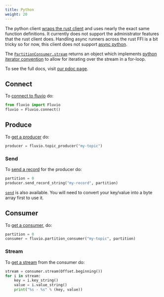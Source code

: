 ```yaml
---
title: Python
weight: 20
---
```


The python client [wraps the rust client] and uses nearly the exact same
function definitions. It currently does not support the administrator features
that the rust client does. Handling async runners across the rust FFI is a bit
tricky so for now, this client does not support [async python].

The [`PartitionConsumer.stream`] returns an object which implements [python
iterator convention] to allow for iterating over the stream in a for-loop.

To see the full docs, visit [our pdoc page].

## Connect

To [connect to fluvio] do:

```python
from fluvio import Fluvio
fluvio = Fluvio.connect()
```

[connect to fluvio]: https://infinyon.github.io/fluvio-client-python/fluvio.html#Fluvio.connect
## Produce

To [get a producer] do:
```python
producer = fluvio.topic_producer("my-topic")
```

[get a producer]: https://infinyon.github.io/fluvio-client-python/fluvio.html#Fluvio.topic_producer

### Send
To [send a record] for the producer do:
```python
partition = 0
producer.send_record_string("my-record", partition)
```

[`send`] is also available. You will need to convert your key/value into a byte array
first to use it.

[send a record]: https://infinyon.github.io/fluvio-client-python/fluvio.html#TopicProducer.send
[`send`]: https://infinyon.github.io/fluvio-client-python/fluvio.html#TopicProducer.send

## Consumer

To [get a consumer], do:
```python
partition = 0
consumer = fluvio.partition_consumer("my-topic", partition)
```

[get a consumer]: https://infinyon.github.io/fluvio-client-python/fluvio.html#Fluvio.partition_consumer

### Stream

To [get a stream] from the consumer do:

[get a stream]: https://infinyon.github.io/fluvio-client-python/fluvio.html#PartitionConsumer.stream

```python
stream = consumer.stream(Offset.beginning())
for i in stream:
    key = i.key_string()
    value = i.value_string()
    print("%s - %s" % (key, value))
```

[wraps the rust client]: https://www.infinyon.com/blog/2021/03/python-client/
[our pdoc page]: https://infinyon.github.io/fluvio-client-python/fluvio.html
[async python]: https://docs.python.org/3/library/asyncio.html
[`PartitionConsumer.stream`]: https://infinyon.github.io/fluvio-client-python/fluvio.html#PartitionConsumer.stream
[python iterator convention]: https://www.programiz.com/python-programming/iterator
